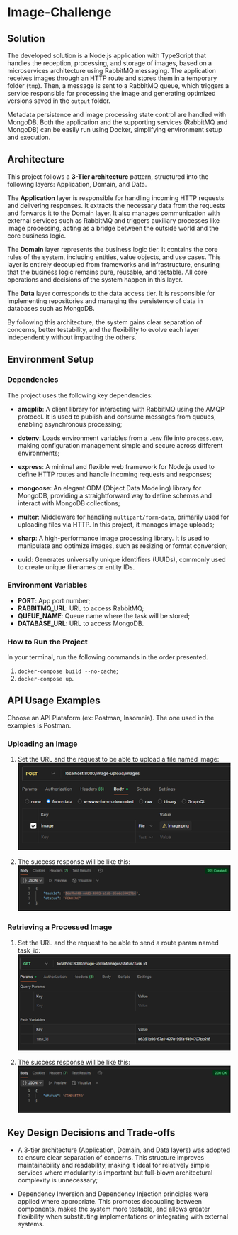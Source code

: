 # Image-Challenge

## Solution

The developed solution is a Node.js application with TypeScript that handles the reception, processing, and storage of images, based on a microservices architecture using RabbitMQ messaging. The application receives images through an HTTP route and stores them in a temporary folder (`tmp`). Then, a message is sent to a RabbitMQ queue, which triggers a service responsible for processing the image and generating optimized versions saved in the `output` folder.

Metadata persistence and image processing state control are handled with MongoDB. Both the application and the supporting services (RabbitMQ and MongoDB) can be easily run using Docker, simplifying environment setup and execution.

## Architecture

This project follows a **3-Tier architecture** pattern, structured into the following layers: Application, Domain, and Data.

The **Application** layer is responsible for handling incoming HTTP requests and delivering responses. It extracts the necessary data from the requests and forwards it to the Domain layer. It also manages communication with external services such as RabbitMQ and triggers auxiliary processes like image processing, acting as a bridge between the outside world and the core business logic.

The **Domain** layer represents the business logic tier. It contains the core rules of the system, including entities, value objects, and use cases. This layer is entirely decoupled from frameworks and infrastructure, ensuring that the business logic remains pure, reusable, and testable. All core operations and decisions of the system happen in this layer.

The **Data** layer corresponds to the data access tier. It is responsible for implementing repositories and managing the persistence of data in databases such as MongoDB.

By following this architecture, the system gains clear separation of concerns, better testability, and the flexibility to evolve each layer independently without impacting the others.

## Environment Setup

### Dependencies

The project uses the following key dependencies:

- **amqplib**: A client library for interacting with RabbitMQ using the AMQP protocol. It is used to publish and consume messages from queues, enabling asynchronous processing;

- **dotenv**: Loads environment variables from a `.env` file into `process.env`, making configuration management simple and secure across different environments;

- **express**: A minimal and flexible web framework for Node.js used to define HTTP routes and handle incoming requests and responses;

- **mongoose**: An elegant ODM (Object Data Modeling) library for MongoDB, providing a straightforward way to define schemas and interact with MongoDB collections;

- **multer**: Middleware for handling `multipart/form-data`, primarily used for uploading files via HTTP. In this project, it manages image uploads;

- **sharp**: A high-performance image processing library. It is used to manipulate and optimize images, such as resizing or format conversion;

- **uuid**: Generates universally unique identifiers (UUIDs), commonly used to create unique filenames or entity IDs.

### Environment Variables

- **PORT**: App port number;
- **RABBITMQ_URL**: URL to access RabbitMQ;
- **QUEUE_NAME**: Queue name where the task will be stored;
- **DATABASE_URL**: URL to access MongoDB.

### How to Run the Project

In your terminal, run the following commands in the order presented.

1. `docker-compose build --no-cache`;
2. `docker-compose up`.

## API Usage Examples

Choose an API Plataform (ex: Postman, Insomnia). The one used in the examples is Postman.

### Uploading an Image

1. Set the URL and the request to be able to upload a file named image:
   ![alt text](image.png)

2. The success response will be like this:
   ![alt text](image-1.png)

### Retrieving a Processed Image

1. Set the URL and the request to be able to send a route param named task_id:
   ![alt text](image-2.png)

2. The success response will be like this:
   ![alt text](image-3.png)

## Key Design Decisions and Trade-offs

- A 3-tier architecture (Application, Domain, and Data layers) was adopted to ensure clear separation of concerns. This structure improves maintainability and readability, making it ideal for relatively simple services where modularity is important but full-blown architectural complexity is unnecessary;

- Dependency Inversion and Dependency Injection principles were applied where appropriate. This promotes decoupling between components, makes the system more testable, and allows greater flexibility when substituting implementations or integrating with external systems.
